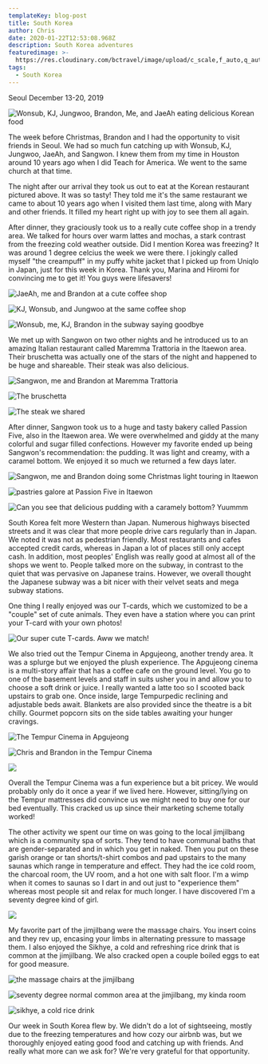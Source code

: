 ```yaml
---
templateKey: blog-post
title: South Korea
author: Chris
date: 2020-01-22T12:53:08.968Z
description: South Korea adventures
featuredimage: >-
  https://res.cloudinary.com/bctravel/image/upload/c_scale,f_auto,q_auto,w_1080/v1579697654/BandPhoto_2019_12_14_17_10_46_e3tdcr.jpg
tags:
  - South Korea
---
```

Seoul December 13-20, 2019

![](https://res.cloudinary.com/bctravel/image/upload/c_scale,f_auto,q_auto,w_1080/v1579697654/BandPhoto_2019_12_14_17_10_46_e3tdcr.jpg "Wonsub, KJ, Jungwoo, Brandon, Me, and JaeAh eating delicious Korean food")

The week before Christmas, Brandon and I had the opportunity to visit friends in Seoul. We had so much fun catching up with Wonsub, KJ, Jungwoo, JaeAh, and Sangwon. I knew them from my time in Houston around 10 years ago when I did Teach for America. We went to the same church at that time. 

The night after our arrival they took us out to eat at the Korean restaurant pictured above. It was so tasty! They told me it's the same restaurant we came to about 10 years ago when I visited them last time, along with Mary and other friends. It filled my heart right up with joy to see them all again. 

After dinner, they graciously took us to a really cute coffee shop in a trendy area. We talked for hours over warm lattes and mochas, a stark contrast from the freezing cold weather outside. Did I mention Korea was freezing? It was around 1 degree celcius the week we were there. I jokingly called myself "the creampuff" in my puffy white jacket that I picked up from Uniqlo in Japan, just for this week in Korea. Thank you, Marina and Hiromi for convincing me to get it! You guys were lifesavers!

![](https://res.cloudinary.com/bctravel/image/upload/c_scale,f_auto,q_auto,w_1080/v1579697667/IMG_2399_hsx5ce.jpg "JaeAh, me and Brandon at a cute coffee shop")

![](https://res.cloudinary.com/bctravel/image/upload/c_scale,f_auto,q_auto,w_1080/v1579697671/IMG_2398_xrmlla.jpg "KJ, Wonsub, and Jungwoo at the same coffee shop")

![](https://res.cloudinary.com/bctravel/image/upload/c_scale,f_auto,q_auto,w_1080/v1579697651/CF2895E0-C6E2-491B-BC58-9D3CFBB8D99A_y9bzv1.jpg "Wonsub, me, KJ, Brandon in the subway saying goodbye")

We met up with Sangwon on two other nights and he introduced us to an amazing Italian restaurant called Maremma Trattoria in the Itaewon area. Their bruschetta was actually one of the stars of the night and happened to be huge and shareable. Their steak was also delicious.

![](https://res.cloudinary.com/bctravel/image/upload/c_scale,f_auto,q_auto,w_1080/v1579697771/IMG_20191215_123106_oueaek.jpg "Sangwon, me and Brandon at Maremma Trattoria")

![](https://res.cloudinary.com/bctravel/image/upload/c_scale,f_auto,q_auto,w_1080/v1579697785/IMG_20191218_130407_viexcy.jpg "The bruschetta")

![](https://res.cloudinary.com/bctravel/image/upload/c_scale,f_auto,q_auto,w_1080/v1579697655/3B7B2724-0BA8-4DD8-BFEB-59B7C606AFD4_xy91qv.jpg "The steak we shared")

After dinner, Sangwon took us to a huge and tasty bakery called Passion Five, also in the Itaewon area. We were overwhelmed and giddy at the many colorful and sugar filled confections. However my favorite ended up being Sangwon's recommendation: the pudding. It was light and creamy, with a caramel bottom. We enjoyed it so much we returned a few days later.

![](https://res.cloudinary.com/bctravel/image/upload/c_scale,f_auto,q_auto,w_1080/v1579697663/IMG_2421_ledwjw.jpg "Sangwon, me and Brandon doing some Christmas light touring in Itaewon")

![](https://res.cloudinary.com/bctravel/image/upload/c_scale,f_auto,q_auto,w_1080/v1579697757/IMG_2496_t3auzt.jpg "pastries galore at Passion Five in Itaewon")

![](https://res.cloudinary.com/bctravel/image/upload/c_scale,f_auto,q_auto,w_1080/v1579697665/IMG_2423_pgg9zb.jpg "Can you see that delicious pudding with a caramely bottom? Yuummm")

South Korea felt more Western than Japan. Numerous highways bisected streets and it was clear that more people drive cars regularly than in Japan. We noted it was not as pedestrian friendly. Most restaurants and cafes accepted credit cards, whereas in Japan a lot of places still only accept cash. In addition, most peoples' English was really good at almost all of the shops we went to. People talked more on the subway, in contrast to the quiet that was pervasive on Japanese trains. However, we overall thought the Japanese subway was a bit nicer with their velvet seats and mega subway stations. 

One thing I really enjoyed was our T-cards, which we customized to be a "couple" set of cute animals. They even have a station where you can print your T-card with your own photos!

![](https://res.cloudinary.com/bctravel/image/upload/c_scale,f_auto,q_auto,w_1080/v1579697779/IMG_20191214_114452_bts5me.jpg "Our super cute T-cards. Aww we match!")

We also tried out the Tempur Cinema in Apgujeong, another trendy area. It was a splurge but we enjoyed the plush experience. The Apgujeong cinema is a multi-story affair that has a coffee cafe on the ground level. You go to one of the basement levels and staff in suits usher you in and allow you to choose a soft drink or juice. I really wanted a latte too so I scooted back upstairs to grab one. Once inside, large Tempurpedic reclining and adjustable beds await. Blankets are also provided since the theatre is a bit chilly. Gourmet popcorn sits on the side tables awaiting your hunger cravings.  

![](https://res.cloudinary.com/bctravel/image/upload/c_scale,f_auto,q_auto,w_1080/v1579697689/IMG_2459_t0opxt.jpg "The Tempur Cinema in Apgujeong")

![](https://res.cloudinary.com/bctravel/image/upload/c_scale,f_auto,q_auto,w_1080/v1579697777/IMG_20191216_123703_q98aee.jpg "Chris and Brandon in the Tempur Cinema")

![](https://res.cloudinary.com/bctravel/image/upload/c_scale,f_auto,q_auto,w_1080/v1579697759/IMG_20191216_123439_uwanvb.jpg)

Overall the Tempur Cinema was a fun experience but a bit pricey. We would probably only do it once a year if we lived here. However, sitting/lying on the Tempur mattresses did convince us we might need to buy one for our bed eventually. This cracked us up since their marketing scheme totally worked!

The other activity we spent our time on was going to the local jimjilbang which is a community spa of sorts. They tend to have communal baths that are gender-separated and in which you get in naked. Then you put on these garish orange or tan shorts/t-shirt combos and pad upstairs to the many saunas which range in temperature and effect. They had the ice cold room, the charcoal room, the UV room, and a hot one with salt floor. I'm a wimp when it comes to saunas so I dart in and out just to "experience them" whereas most people sit and relax for much longer. I have discovered I'm a seventy degree kind of girl.

![](https://res.cloudinary.com/bctravel/image/upload/c_scale,f_auto,q_auto,w_1080/v1579697695/IMG_2481_nxkhep.jpg)

My favorite part of the jimjilbang were the massage chairs. You insert coins and they rev up, encasing your limbs in alternating pressure to massage them. I also enjoyed the Sikhye, a cold and refreshing rice drink that is common at the jimjilbang. We also cracked open a couple boiled eggs to eat for good measure.

![](https://res.cloudinary.com/bctravel/image/upload/c_scale,f_auto,q_auto,w_1080/v1579697700/IMG_2487_ivkozl.jpg "the massage chairs at the jimjilbang")

![](https://res.cloudinary.com/bctravel/image/upload/c_scale,f_auto,q_auto,w_1080/v1579697691/IMG_2480_eh0yyh.jpg "seventy degree normal common area at the jimjilbang, my kinda room")

![](https://res.cloudinary.com/bctravel/image/upload/c_scale,f_auto,q_auto,w_1080/v1579697671/IMG_2479_h3coym.jpg "sikhye, a cold rice drink")

Our week in South Korea flew by. We didn't do a lot of sightseeing, mostly due to the freezing temperatures and how cozy our airbnb was, but we thoroughly enjoyed eating good food and catching up with friends. And really what more can we ask for? We're very grateful for that opportunity.
